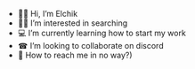 - 🐱‍👤 Hi, I’m Elchik
- 🐱‍🐉 I’m interested in searching
- 💻 I’m currently learning how to start my work
- ☎ I’m looking to collaborate on discord
- 🏹 How to reach me in no way?)

<!---
eliya72/eliya72 is a ✨ special ✨ repository because its `README.md` (this file) appears on your GitHub profile.
You can click the Preview link to take a look at your changes.
--->
